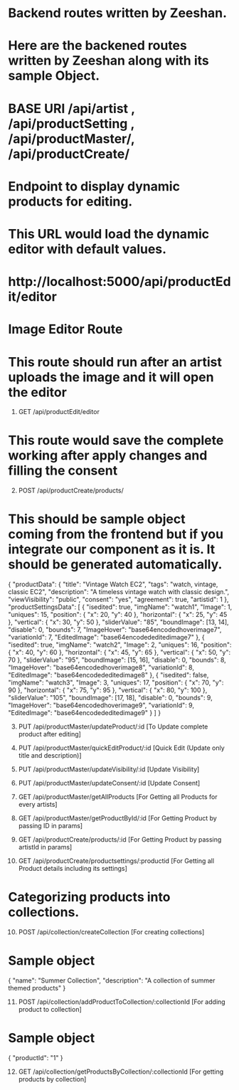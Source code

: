 # Backend routes written by Zeeshan.

# Here are the backened routes written by Zeeshan along with its sample Object.

# BASE URI /api/artist , /api/productSetting , /api/productMaster/, /api/productCreate/

# Endpoint to display dynamic products for editing.
# This URL would load the dynamic editor with default values.
# http://localhost:5000/api/productEdit/editor


# Image Editor Route
# This route should run after an artist uploads the image and it will open the editor

1. GET /api/productEdit/editor


# This route would save the complete working after apply changes and filling the consent

2. POST /api/productCreate/products/

# This should be sample object coming from the frontend but if you integrate our component as it is. It should be generated automatically.

{
  "productData": {
    "title": "Vintage Watch EC2",
    "tags": "watch, vintage, classic EC2",
    "description": "A timeless vintage watch with classic design.",
    "viewVisibility": "public",
    "consent": "yes",
    "agreement": true,
    "artistid": 1
  },
  "productSettingsData": [
    {
      "isedited": true,
      "imgName": "watch1",
      "Image": 1,
      "uniques": 15,
      "position": {
        "x": 20,
        "y": 40
      },
      "horizontal": {
        "x": 25,
        "y": 45
      },
      "vertical": {
        "x": 30,
        "y": 50
      },
      "sliderValue": "85",
      "boundImage": [13, 14],
      "disable": 0,
      "bounds": 7,
      "ImageHover": "base64encodedhoverimage7",
      "variationId": 7,
      "EditedImage": "base64encodededitedimage7"
    },
    {
      "isedited": true,
      "imgName": "watch2",
      "Image": 2,
      "uniques": 16,
      "position": {
        "x": 40,
        "y": 60
      },
      "horizontal": {
        "x": 45,
        "y": 65
      },
      "vertical": {
        "x": 50,
        "y": 70
      },
      "sliderValue": "95",
      "boundImage": [15, 16],
      "disable": 0,
      "bounds": 8,
      "ImageHover": "base64encodedhoverimage8",
      "variationId": 8,
      "EditedImage": "base64encodededitedimage8"
    },
    {
      "isedited": false,
      "imgName": "watch3",
      "Image": 3,
      "uniques": 17,
      "position": {
        "x": 70,
        "y": 90
      },
      "horizontal": {
        "x": 75,
        "y": 95
      },
      "vertical": {
        "x": 80,
        "y": 100
      },
      "sliderValue": "105",
      "boundImage": [17, 18],
      "disable": 0,
      "bounds": 9,
      "ImageHover": "base64encodedhoverimage9",
      "variationId": 9,
      "EditedImage": "base64encodededitedimage9"
    }
  ]
}

3. PUT /api/productMaster/updateProduct/:id  [To Update complete product after editing]


4. PUT /api/productMaster/quickEditProduct/:id  [Quick Edit (Update only title and description)]

5. PUT /api/productMaster/updateVisibility/:id  [Update Visibility]

6. PUT /api/productMaster/updateConsent/:id  [Update Consent]

7. GET /api/productMaster/getAllProducts  [For Getting all Products for every artists]

8. GET /api/productMaster/getProductById/:id  [For Getting Product by passing ID in params]

9. GET /api/productCreate/products/:id [For Getting Product by passing artistId in params]

10. GET /api/productCreate/productsettings/:productid [For Getting all Product details including its settings]


# Categorizing products into collections.

10. POST /api/collection/createCollection [For creating collections]
# Sample object
{
  "name": "Summer Collection",
  "description": "A collection of summer themed products"
}

11. POST /api/collection/addProductToCollection/:collectionId  [For adding product to collection]

# Sample object
{
  "productId": "1"
}


12. GET /api/collection/getProductsByCollection/:collectionId [For getting products by collection]

